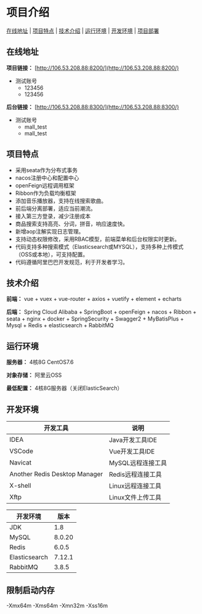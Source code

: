 # 项目介绍

[在线地址](#在线地址) | [项目特点](#项目特点) | [技术介绍](#技术介绍) | [运行环境](#运行环境) | [开发环境](#开发环境) | [项目部署](#项目部署)

## 在线地址

**项目链接：** [http://106.53.208.88:8200/](http://106.53.208.88:8200/)

- 测试账号
    - 123456
    - 123456

**后台链接：** [http://106.53.208.88:8300/](http://106.53.208.88:8300/)

- 测试账号
    - mall_test
    - mall_test

## 项目特点

- 采用seata作为分布式事务
- nacos注册中心和配置中心
- openFeign远程调用框架
- Ribbon作为负载均衡框架
- 添加音乐播放器，支持在线搜索歌曲。
- 前后端分离部署，适应当前潮流。
- 接入第三方登录，减少注册成本
- 商品搜索支持高亮、分词，拼音，响应速度快。
- 新增aop注解实现日志管理。  
- 支持动态权限修改，采用RBAC模型，前端菜单和后台权限实时更新。
- 代码支持多种搜索模式（Elasticsearch或MYSQL），支持多种上传模式（OSS或本地），可支持配置。
- 代码遵循阿里巴巴开发规范，利于开发者学习。

## 技术介绍

**前端：** vue + vuex + vue-router + axios + vuetify + element + echarts

**后端：** Spring Cloud Alibaba + SpringBoot + openFeign + nacos + Ribbon + seata + nginx + docker + SpringSecurity + Swagger2 + MyBatisPlus + Mysql + Redis + elasticsearch + RabbitMQ

## 运行环境

**服务器：** 4核8G CentOS7.6

**对象存储：** 阿里云OSS

**最低配置：** 4核8G服务器（关闭ElasticSearch）

## 开发环境

| 开发工具                      | 说明              |
| ----------------------------- | ----------------- |
| IDEA                          | Java开发工具IDE   |
| VSCode                        | Vue开发工具IDE    |
| Navicat                       | MySQL远程连接工具 |
| Another Redis Desktop Manager | Redis远程连接工具 |
| X-shell                       | Linux远程连接工具 |
| Xftp                          | Linux文件上传工具 |

| 开发环境      | 版本   |
| ------------- | ------ |
| JDK           | 1.8    |
| MySQL         | 8.0.20 |
| Redis         | 6.0.5  |
| Elasticsearch | 7.12.1 |
| RabbitMQ      | 3.8.5  |



## 限制启动内存
-Xmx64m -Xms64m -Xmn32m -Xss16m